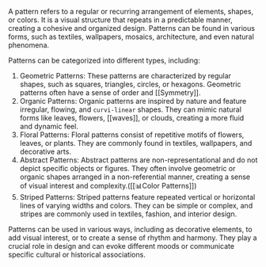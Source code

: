 A pattern refers to a regular or recurring arrangement of elements, shapes, or colors. It is a visual structure that repeats in a predictable manner, creating a cohesive and organized design. Patterns can be found in various forms, such as textiles, wallpapers, mosaics, architecture, and even natural phenomena.

Patterns can be categorized into different types, including:

1. Geometric Patterns: These patterns are characterized by regular shapes, such as squares, triangles, circles, or hexagons. Geometric patterns often have a sense of order and [[Symmetry]].    
2. Organic Patterns: Organic patterns are inspired by nature and feature irregular, flowing, and `curvi-linear` shapes. They can mimic natural forms like leaves, flowers, [[waves]], or clouds, creating a more fluid and dynamic feel.    
3. Floral Patterns: Floral patterns consist of repetitive motifs of flowers, leaves, or plants. They are commonly found in textiles, wallpapers, and decorative arts.    
4. Abstract Patterns: Abstract patterns are non-representational and do not depict specific objects or figures. They often involve geometric or organic shapes arranged in a non-referential manner, creating a sense of visual interest and complexity.([[📊Color Patterns]])
5. Striped Patterns: Striped patterns feature repeated vertical or horizontal lines of varying widths and colors. They can be simple or complex, and stripes are commonly used in textiles, fashion, and interior design.    


Patterns can be used in various ways, including as decorative elements, to add visual interest, or to create a sense of rhythm and harmony. They play a crucial role in design and can evoke different moods or communicate specific cultural or historical associations.
